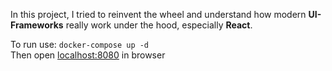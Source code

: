 In this project, I tried to reinvent the wheel and understand how modern **UI-Frameworks** really work under the hood, especially **React**.

To run use: `docker-compose up -d`\
Then open [localhost:8080](localhost:8080) in browser
